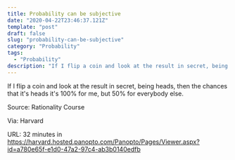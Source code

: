 ```yaml
---
title: Probability can be subjective
date: "2020-04-22T23:46:37.121Z"
template: "post"
draft: false
slug: "probability-can-be-subjective"
category: "Probability"
tags:
  - "Probability"
description: "If I flip a coin and look at the result in secret, being heads, then the chances that it's heads it's 100% for me, but 50% for everybody else."
---
```


If I flip a coin and look at the result in secret, being heads, then the chances that it's heads it's 100% for me, but 50% for everybody else.

Source: Rationality Course

Via: Harvard

URL: 32 minutes in https://harvard.hosted.panopto.com/Panopto/Pages/Viewer.aspx?id=a780e65f-e1d0-47a2-97c4-ab3b0140edfb
